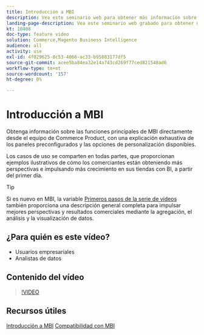 ```yaml
---
title: Introducción a MBI
description: Vea este seminario web para obtener más información sobre las funciones principales de MBI para su tienda de Adobe Commerce o Magento Open Source.
landing-page-description: Vea este seminario web grabado para obtener más información sobre la funcionalidad principal de MBI para su tienda de Adobe Commerce o Magento Open Source.
kt: 10408
doc-type: feature video
solution: Commerce,Magento Business Intelligence
audience: all
activity: use
exl-id: 4f029625-8c53-4066-ac33-b95883177df5
source-git-commit: acee5ba84ea32e14a743cd269f77ced821548ad6
workflow-type: tm+mt
source-wordcount: '157'
ht-degree: 0%

---
```


# Introducción a MBI

Obtenga información sobre las funciones principales de MBI directamente desde el equipo de Commerce Product, con una explicación exhaustiva de los paneles preconfigurados y las opciones de personalización disponibles.

Los casos de uso se comparten en todas partes, que proporcionan ejemplos ilustrativos de cómo los comerciantes están obteniendo más perspectivas e impulsando más crecimiento en sus tiendas con BI, a partir del primer día.

>[!TIP]
>
>Si es nuevo en MBI, la variable [Primeros pasos de la serie de vídeos](./../1-overview.md) también proporciona una descripción general completa para impulsar mejores perspectivas y resultados comerciales mediante la agregación, el análisis y la visualización de datos.

## ¿Para quién es este vídeo?

- Usuarios empresariales
- Analistas de datos

## Contenido del vídeo

>[!VIDEO](https://video.tv.adobe.com/v/342501?quality=12&learn=on)

## Recursos útiles

[Introducción a MBI](https://docs.magento.com/mbi/getting-started/getting-started.html)
[Compatibilidad con MBI](https://support.magento.com/hc/en-us/articles/360016730811)

